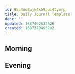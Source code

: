 ```yaml
---
id: 95p4no8ujk4k59aui4tyerp
title: Daily Journal Template
desc: ''
updated: 1687402632626
created: 1687370495202
---
```

## Morning

<!-- Fill out this section after waking up -->

## Evening

<!-- Fill out this section before going to sleep, reflecting on your day -->